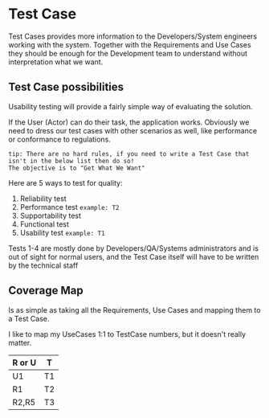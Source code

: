 # Test Case

Test Cases provides more information to the Developers/System engineers working with the system. 
Together with the Requirements and Use Cases they should be enough for the Development team to understand without
interpretation what we want.

## Test Case possibilities
Usability testing will provide a fairly simple way of evaluating the solution. 

If the User (Actor) can do their task, the application works. Obviously we need to dress our test cases with other
scenarios as well, like performance or conformance to regulations.

```
tip: There are no hard rules, if you need to write a Test Case that isn't in the below list then do so!
The objective is to "Get What We Want"
```

Here are 5 ways to test for quality:
1. Reliability test
2. Performance test `example: T2`
3. Supportability test
4. Functional test
5. Usability test `example: T1`

Tests 1-4 are mostly done by Developers/QA/Systems administrators and is out of sight for normal users, and the Test Case 
itself will have to be written by the technical staff

## Coverage Map

Is as simple as taking all the Requirements, Use Cases and mapping them to a Test Case.

I like to map my UseCases 1:1 to TestCase numbers, but it doesn't really matter.

| R or U | T  |
|--------|----|
| U1     | T1 |
| R1     | T2 |
| R2,R5  | T3 |

